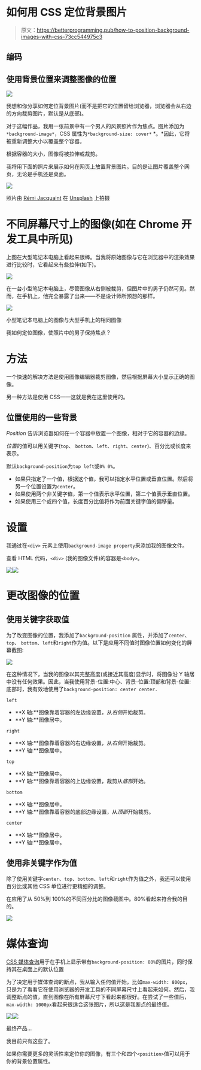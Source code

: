 # 如何用 CSS 定位背景图片

> 原文：<https://betterprogramming.pub/how-to-position-background-images-with-css-73cc544975c3>

## 编码

## 使用背景位置来调整图像的位置

![](img/80f499f324a35b8528b96dfc1bf816ac.png)

我想和你分享如何定位背景图片(而不是把它的位置留给浏览器，浏览器会从右边的方向裁剪图片，默认是从底部)。

对于这幅作品，我用一张前景中有一个男人的风景照片作为焦点。图片添加为`*background-image*`，CSS 属性为`*background-size: cover*` *。*因此，它将被重新调整大小以覆盖整个容器。

根据容器的大小，图像将被拉伸或裁剪。

我将用下面的照片来展示如何在网页上放置背景图片。目的是让图片覆盖整个网页，无论是手机还是桌面。

![](img/283730d000b585b4aea19ec6ba5cde8b.png)

照片由 [Rémi Jacquaint](https://unsplash.com/@jack_1?utm_source=unsplash&utm_medium=referral&utm_content=creditCopyText) 在 [Unsplash](https://unsplash.com/t/travel?utm_source=unsplash&utm_medium=referral&utm_content=creditCopyText) 上拍摄

# 不同屏幕尺寸上的图像(如在 Chrome 开发工具中所见)

上图在大型笔记本电脑上看起来很棒。当我将原始图像与它在浏览器中的渲染效果进行比较时，它看起来有些拉伸(如下)。

![](img/1d3bfb6b0d7e41fb03a60e5a30d80cdb.png)

在一台小型笔记本电脑上，尽管图像从右侧被裁剪，但图片中的男子仍然可见。然而，在手机上，他完全暴露了出来——不是设计师所预想的那样。

![](img/be08211623ca270ffaae9e8507955ce5.png)

小型笔记本电脑上的图像与大型手机上的相同图像

我如何定位图像，使照片中的男子保持焦点？

# 方法

一个快速的解决方法是使用图像编辑器裁剪图像，然后根据屏幕大小显示正确的图像。

另一种方法是使用 CSS——这就是我在这里使用的。

## 位置使用的一些背景

*Position* 告诉浏览器如何在一个容器中放置一个图像，相对于它的容器的边缘。

*位置*的值可以用关键字(`top`、 `bottom`、`left`、`right`、`center`)、百分比或长度来表示。

默认`background-position`为`top left`或`0% 0%`。

*   如果只指定了一个值，根据这个值，我可以指定水平位置或垂直位置。然后将另一个位置设置为`center`。
*   如果使用两个非关键字值，第一个值表示水平位置，第二个值表示垂直位置。
*   如果使用三个或四个值，长度百分比值将作为前面关键字值的偏移量。

# 设置

我通过在`<div>` 元素上使用`background-image property`来添加我的图像文件。

查看 HTML 代码，`<div>` (我的图像文件)的容器是`<body>`。

![](img/1f956057b65599c2927feb1f2023cc83.png)![](img/2174b1fd4a2e53152332e87b76fd0478.png)

# 更改图像的位置

## 使用关键字获取<position>值</position>

为了改变图像的位置，我添加了`background-position` 属性，并添加了`center`、`top`、 `bottom`、`left`和`right`作为值。以下是应用不同值时图像位置如何变化的屏幕截图:

![](img/80f499f324a35b8528b96dfc1bf816ac.png)

在这种情况下，当我的图像以其完整高度(或接近其高度)显示时，将图像沿 Y 轴居中没有任何效果。因此，当我使用背景-位置:中心、背景-位置:顶部和背景-位置:底部时，我有效地使用了`background-position: center center.`

`left`

*   **X 轴:**图像靠着容器的左边缘设置，从*右侧*开始裁剪。
*   **Y 轴:**图像居中。

`right`

*   **X 轴:**图像靠着容器的右边缘设置，从*右侧*开始裁剪。
*   **Y 轴:**图像居中。

`top`

*   **X 轴:**图像居中。
*   **Y 轴:**图像靠着容器的上边缘设置，裁剪从*底部*开始。

`bottom`

*   **X 轴:**图像居中。
*   **Y 轴:**图像靠着容器的底部边缘设置，从*顶部*开始裁剪。

`center`

*   **X 轴:**图像居中。
*   **Y 轴:**图像居中。

## 使用非关键字作为<position>值</position>

除了使用关键字`center`、`top`、`bottom`、`left`和`right`作为值之外，我还可以使用百分比或其他 CSS 单位进行更精细的调整。

在应用了从 50%到 100%的不同百分比的图像截图中。80%看起来符合我的目的。

![](img/71d187699b90d4945945bc68c2442be2.png)

# 媒体查询

[CSS 媒体查询](https://developer.mozilla.org/en-US/docs/Web/CSS/Media_Queries)用于在手机上显示带有`background-position: 80%`的图片，同时保持其在桌面上的默认位置

为了决定用于媒体查询的断点，我从输入任何值开始，比如`max-width: 800px`，只是为了看看它在使用浏览器的开发工具的不同屏幕尺寸上看起来如何。然后，我调整断点的值，直到图像在所有屏幕尺寸下看起来都很好。在尝试了一些值后，`max-width: 1000px`看起来很适合这张图片，所以这是我断点的最终值。

![](img/7029fd9a9612600d197182aee9db682b.png)![](img/675c33e1573cecbd3fc82fe73e0d3e8a.png)

最终产品…

我目前只有这些了。

如果你需要更多的灵活性来定位你的图像，有三个和四个`<position>`值可以用于你的背景位置属性。